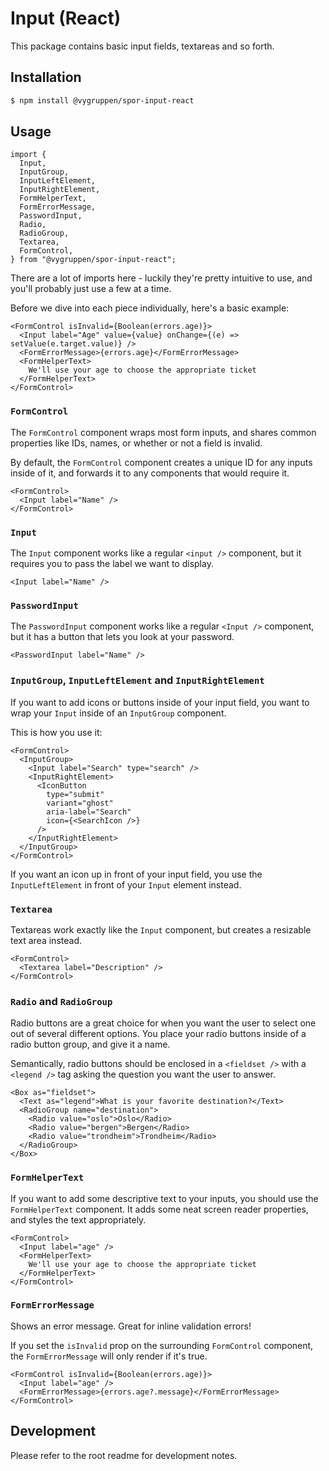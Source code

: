 # Input (React)

This package contains basic input fields, textareas and so forth.

## Installation

```bash
$ npm install @vygruppen/spor-input-react
```

## Usage

```tsx
import {
  Input,
  InputGroup,
  InputLeftElement,
  InputRightElement,
  FormHelperText,
  FormErrorMessage,
  PasswordInput,
  Radio,
  RadioGroup,
  Textarea,
  FormControl,
} from "@vygruppen/spor-input-react";
```

There are a lot of imports here - luckily they're pretty intuitive to use, and you'll probably just use a few at a time.

Before we dive into each piece individually, here's a basic example:

```tsx
<FormControl isInvalid={Boolean(errors.age)}>
  <Input label="Age" value={value} onChange={(e) => setValue(e.target.value)} />
  <FormErrorMessage>{errors.age}</FormErrorMessage>
  <FormHelperText>
    We'll use your age to choose the appropriate ticket
  </FormHelperText>
</FormControl>
```

### `FormControl`

The `FormControl` component wraps most form inputs, and shares common properties like IDs, names, or whether or not a field is invalid.

By default, the `FormControl` component creates a unique ID for any inputs inside of it, and forwards it to any components that would require it.

```tsx
<FormControl>
  <Input label="Name" />
</FormControl>
```

### `Input`

The `Input` component works like a regular `<input />` component, but it requires you to pass the label we want to display.

```tsx
<Input label="Name" />
```

### `PasswordInput`

The `PasswordInput` component works like a regular `<Input />` component, but it has a button that lets you look at your password.

```tsx
<PasswordInput label="Name" />
```

### `InputGroup`, `InputLeftElement` and `InputRightElement`

If you want to add icons or buttons inside of your input field, you want to wrap your `Input` inside of an `InputGroup` component.

This is how you use it:

```tsx
<FormControl>
  <InputGroup>
    <Input label="Search" type="search" />
    <InputRightElement>
      <IconButton
        type="submit"
        variant="ghost"
        aria-label="Search"
        icon={<SearchIcon />}
      />
    </InputRightElement>
  </InputGroup>
</FormControl>
```

If you want an icon up in front of your input field, you use the `InputLeftElement` in front of your `Input` element instead.

### `Textarea`

Textareas work exactly like the `Input` component, but creates a resizable text area instead.

```tsx
<FormControl>
  <Textarea label="Description" />
</FormControl>
```

### `Radio` and `RadioGroup`

Radio buttons are a great choice for when you want the user to select one out of several different options. You place your radio buttons inside of a radio button group, and give it a name.

Semantically, radio buttons should be enclosed in a `<fieldset />` with a `<legend />` tag asking the question you want the user to answer.

```tsx
<Box as="fieldset">
  <Text as="legend">What is your favorite destination?</Text>
  <RadioGroup name="destination">
    <Radio value="oslo">Oslo</Radio>
    <Radio value="bergen">Bergen</Radio>
    <Radio value="trondheim">Trondheim</Radio>
  </RadioGroup>
</Box>
```

### `FormHelperText`

If you want to add some descriptive text to your inputs, you should use the `FormHelperText` component. It adds some neat screen reader properties, and styles the text appropriately.

```tsx
<FormControl>
  <Input label="age" />
  <FormHelperText>
    We'll use your age to choose the appropriate ticket
  </FormHelperText>
</FormControl>
```

### `FormErrorMessage`

Shows an error message. Great for inline validation errors!

If you set the `isInvalid` prop on the surrounding `FormControl` component, the `FormErrorMessage` will only render if it's true.

```tsx
<FormControl isInvalid={Boolean(errors.age)}>
  <Input label="age" />
  <FormErrorMessage>{errors.age?.message}</FormErrorMessage>
</FormControl>
```

## Development

Please refer to the root readme for development notes.

```

```
